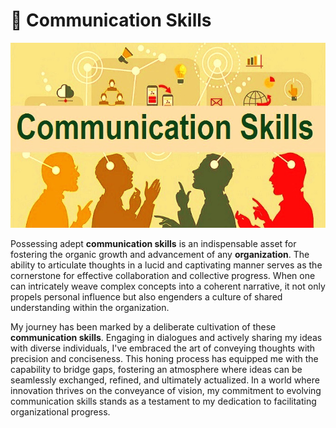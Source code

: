 # 🦸 Communication Skills 

![](https://github.com/ddthang86/Skill_images/blob/main/Importance-of-Communication-Skills-in-Everyday-Life.jpg)

Possessing adept __communication skills__ is an indispensable asset for fostering the organic growth and advancement of any __organization__. The ability to articulate thoughts in a lucid and captivating manner serves as the cornerstone for effective collaboration and collective progress. When one can intricately weave complex concepts into a coherent narrative, it not only propels personal influence but also engenders a culture of shared understanding within the organization.

My journey has been marked by a deliberate cultivation of these __communication skills__. Engaging in dialogues and actively sharing my ideas with diverse individuals, I've embraced the art of conveying thoughts with precision and conciseness. This honing process has equipped me with the capability to bridge gaps, fostering an atmosphere where ideas can be seamlessly exchanged, refined, and ultimately actualized. In a world where innovation thrives on the conveyance of vision, my commitment to evolving communication skills stands as a testament to my dedication to facilitating organizational progress.
